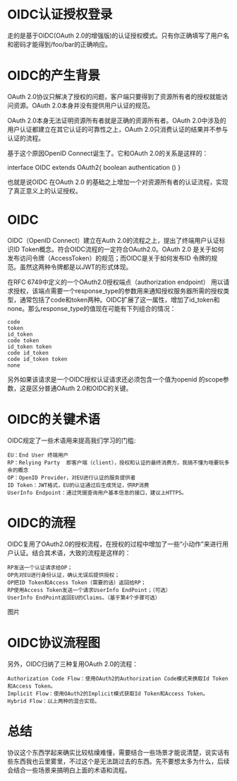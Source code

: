# OIDC认证授权登录

走的是基于OIDC(OAuth 2.0的增强版)的认证授权模式。只有你正确填写了用户名和密码才能得到/foo/bar的正确响应。


# OIDC的产生背景

OAuth 2.0协议只解决了授权的问题，客户端只要得到了资源所有者的授权就能访问资源。OAuth 2.0本身并没有提供用户认证的规范。

OAuth 2.0本身无法证明资源所有者就是正确的资源所有者。OAuth 2.0中涉及的用户认证都建立在其它认证的可靠性之上，OAuth 2.0只消费认证的结果并不参与认证的流程。

基于这个原因OpenID Connect诞生了。它和OAuth 2.0的关系是这样的：

interface OIDC extends OAuth2{
   boolean authentication ()
}

也就是说OIDC 在OAuth 2.0 的基础之上增加一个对资源所有者的认证流程，实现了真正意义上的认证授权。

# OIDC 
OIDC（OpenID Connect）建立在Auth 2.0的流程之上，提出了终端用户认证标识ID Token概念。符合OIDC流程的一定符合OAuth2.0。OAuth 2.0 是关于如何发布访问令牌（AccessToken）的规范；而OIDC是关于如何发布ID 令牌的规范。虽然这两种令牌都是以JWT的形式体现。

在RFC 6749中定义的一个OAuth2.0授权端点（authorization endpoint） 用以请求授权，该端点需要一个response_type的参数用来通知授权服务器所需的授权类型，通常包括了code和token两种。OIDC扩展了这一属性，增加了id_token和none。那么response_type的值现在可能有下列组合的情况：

    code
    token
    id_token
    code token
    id_token token
    code id_token
    code id_token token
    none
另外如果该请求是一个OIDC授权认证请求还必须包含一个值为openid 的scope参数，这是区分普通OAuth 2.0和OIDC的关键。

# OIDC的关键术语
OIDC规定了一些术语用来提高我们学习的门槛:
    
    EU：End User 终端用户
    RP：Relying Party  即客户端（client），授权和认证的最终消费方，我搞不懂为啥要玩多余的概念
    OP：OpenID Provider，对EU进行认证的服务提供者
    ID Token：JWT格式，EU的认证通过后生成凭证，供RP消费
    UserInfo Endpoint：通过凭据查询用户基本信息的接口，建议上HTTPS。
    
# OIDC的流程
OIDC复用了OAuth2.0的授权流程，在授权的过程中增加了一些“小动作”来进行用户认证。结合其术语，大致的流程是这样的：

    RP发送一个认证请求给OP；
    OP先对EU进行身份认证，确认无误后提供授权；
    OP把ID Token和Access Token（需要的话）返回给RP；
    RP使用Access Token发送一个请求UserInfo EndPoint；（可选）
    UserInfo EndPoint返回EU的Claims。（基于第4个步骤可选）
    
图片

# OIDC协议流程图
另外，OIDC归纳了三种复用OAuth 2.0的流程：

    Authorization Code Flow：使用OAuth2的Authorization Code模式来换取Id Token和Access Token。
    Implicit Flow：使用OAuth2的Implicit模式获取Id Token和Access Token。
    Hybrid Flow：以上两种的混合实现。
    
# 总结
协议这个东西学起来确实比较枯燥难懂，需要结合一些场景才能说清楚，说实话有些东西我也云里雾里，不过这个是无法跳过去的东西。先不要想太多为什么，后续会结合一些场景来搞明白上面的术语和流程。

